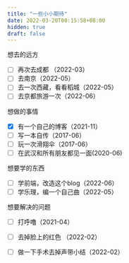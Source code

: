 ```yaml
---
title: "一些小小期待"
date: 2022-03-20T00:15:58+08:00
hidden: true
draft: false
---
```


想去的远方

- [ ] 再次去成都  （2022-03）
- [ ] 去南京（2022-05）
- [ ] 去一次西藏，看看稻城（2022-05）
- [ ] 去京都旅游一次（2022-06）

想做的事情

- [x] 有一个自己的博客（2021-11）
- [ ] 写一本自传（2017-06）
- [ ] 玩一次滑翔伞（2017-06）
- [ ] 在武汉和所有朋友都见一面(2020-06)

想要学的东西

- [ ] 学前端，改造这个blog（2022-06）
- [ ] 学乐理，编一个自己曲（2022-05）

想要解决的问题

- [ ] 打呼噜（2021-04）
- [ ] 去掉脸上的红色 （2022-02）
- [ ] 做一下手术去掉声带小结（2022-02）





​	





​	

